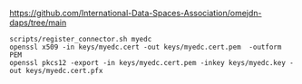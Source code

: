 https://github.com/International-Data-Spaces-Association/omejdn-daps/tree/main


    scripts/register_connector.sh myedc
    openssl x509 -in keys/myedc.cert -out keys/myedc.cert.pem  -outform PEM
    openssl pkcs12 -export -in keys/myedc.cert.pem -inkey keys/myedc.key -out keys/myedc.cert.pfx


